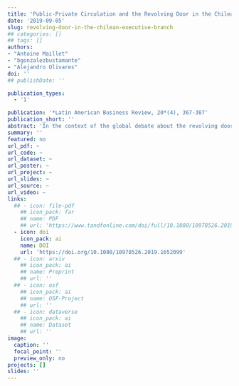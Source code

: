 ```yaml
---
title: 'Public-Private Circulation and the Revolving Door in the Chilean Executive Branch (2000-2014)'
date: '2019-09-05'
slug: revolving-door-in-the-chilean-executive-branch
## categories: []
## tags: []
authors:
- "Antoine Maillet"
- "bgonzalezbustamante"
- "Alejandro Olivares"
doi: ''
## publishDate: ''

publication_types:
  - '1'

publication: '*Latin American Business Review, 20*(4), 367-387'
publication_short: ''
abstract: 'In the context of the global debate about the revolving door between private and public sectors, the case of Chile, a country in which the State has been considerably weakened, is of great interest. First, we describe the career paths of a universe of 386 individuals who held the posts of the minister, undersecretary (vice-minister) and superintendent between 2000 and 2014. Then, we examine the determinants of circulation between the public and private spheres using mixed-effects logistic regression and a maximum likelihood logit model. Sex, professions of economist or lawyer, and private sector provenance are significant variables that increase the probabilities of transition from the private to the public sphere and subsequent return to the private world. The fact of being a political party member is significant but lessens the probability of circulation. This effect is different depending on the government and the type of position.'
summary: ''
featured: no
url_pdf: ~
url_code: ~
url_dataset: ~
url_poster: ~
url_project: ~
url_slides: ~
url_source: ~
url_video: ~
links:
  ## - icon: file-pdf
    ## icon_pack: far
    ## name: PDF
    ## url: 'https://www.tandfonline.com/doi/full/10.1080/10978526.2019.1652099'
  - icon: doi
    icon_pack: ai
    name: DOI
    url: 'https://doi.org/10.1080/10978526.2019.1652099'
  ## - icon: arxiv
    ## icon_pack: ai
    ## name: Preprint
    ## url: ''
  ## - icon: osf
    ## icon_pack: ai
    ## name: OSF-Project
    ## url: ''
  ## - icon: dataverse
    ## icon_pack: ai
    ## name: Dataset
    ## url: ''
image:
  caption: ''
  focal_point: ''
  preview_only: no
projects: []
slides: ''
---
```


